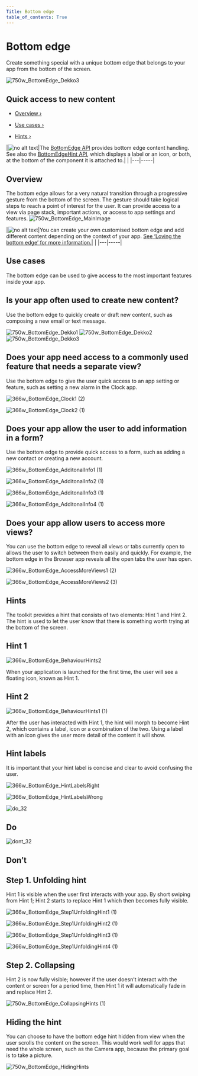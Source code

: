 ```yaml
---
Title: Bottom edge
table_of_contents: True
---
```


# Bottom edge


Create something special with a unique bottom edge that belongs to your app from the bottom of the screen.


![750w_BottomEdge_Dekko3](https://assets.ubuntu.com/v1/792099e5-750w_BottomEdge_Dekko3.png)


## Quick access to new content

-  [Overview ›](#overview)

-  [Use cases ›](#use-cases)

-  [Hints ›](#hints)


|![no alt text](https://assets.ubuntu.com/v1/608696e3-developer_links.png)|The  [BottomEdge API](../../api-qml-current/Ubuntu.Components.BottomEdge.md) provides bottom edge content handling. See also the  [BottomEdgeHint API](../../api-qml-current/Ubuntu.Components.BottomEdgeHint.md), which displays a label or an icon, or both, at the bottom of the component it is attached to.|
|
|---|-----|


## Overview


The bottom edge allows for a very natural transition through a progressive gesture from the bottom of the screen. The gesture should take logical steps to reach a point of interest for the user. It can provide access to a view via page stack, important actions, or access to app settings and features.
![750w_BottomEdge_MainImage](https://assets.ubuntu.com/v1/7a805f7a-750w_BottomEdge_MainImage.png)


|![no alt text](https://assets.ubuntu.com/v1/75f60d24-link_external.png)|You can create your own customised bottom edge and add different content depending on the context of your app.  [See ‘Loving the bottom edge’ for more information.](http://design.canonical.com/2014/03/loving-the-bottom-edge/)|
|
|---|-----|


## Use cases


The bottom edge can be used to give access to the most important features inside your app.


## Is your app often used to create new content?


Use the bottom edge to quickly create or draft new content, such as composing a new email or text message.


![750w_BottomEdge_Dekko1](https://assets.ubuntu.com/v1/e1872a29-750w_BottomEdge_Dekko1.png)
![750w_BottomEdge_Dekko2](https://assets.ubuntu.com/v1/e71cac0e-750w_BottomEdge_Dekko2.png)
![750w_BottomEdge_Dekko3](https://assets.ubuntu.com/v1/792099e5-750w_BottomEdge_Dekko3.png)


## Does your app need access to a commonly used feature that needs a separate view?


Use the bottom edge to give the user quick access to an app setting or feature, such as setting a new alarm in the Clock app.


![366w_BottomEdge_Clock1 (2)](https://assets.ubuntu.com/v1/c80957d2-366w_BottomEdge_Clock1-2.png)


![366w_BottomEdge_Clock2 (1)](https://assets.ubuntu.com/v1/1d680866-366w_BottomEdge_Clock2-1.png)


## Does your app allow the user to add information in a form?


Use the bottom edge to provide quick access to a form, such as adding a new contact or creating a new account.


![366w_BottomEdge_AdditonalInfo1 (1)](https://assets.ubuntu.com/v1/d838401e-366w_BottomEdge_AdditonalInfo1-1.png)


![366w_BottomEdge_AdditonalInfo2 (1)](https://assets.ubuntu.com/v1/cc091cb4-366w_BottomEdge_AdditonalInfo2-1.png)


![366w_BottomEdge_AdditonalInfo3 (1)](https://assets.ubuntu.com/v1/88771047-366w_BottomEdge_AdditonalInfo3-1.png)


![366w_BottomEdge_AdditonalInfo4 (1)](https://assets.ubuntu.com/v1/c5a2ff13-366w_BottomEdge_AdditonalInfo4-1.png)


## Does your app allow users to access more views?


You can use the bottom edge to reveal all views or tabs currently open to allows the user to switch between them easily and quickly. For example, the bottom edge in the Browser app reveals all the open tabs the user has open.


![366w_BottomEdge_AccessMoreViews1 (2)](https://assets.ubuntu.com/v1/c350019d-366w_BottomEdge_AccessMoreViews1-2.png)


![366w_BottomEdge_AccessMoreViews2 (3)](https://assets.ubuntu.com/v1/e6ec7344-366w_BottomEdge_AccessMoreViews2-3.png)


## Hints


The toolkit provides a hint that consists of two elements: Hint 1 and Hint 2. The hint is used to let the user know that there is something worth trying at the bottom of the screen.


## Hint 1
![366w_BottomEdge_BehaviourHints2](https://assets.ubuntu.com/v1/9f1dbb3b-366w_BottomEdge_BehaviourHints2.png)


When your application is launched for the first time, the user will see a floating icon, known as Hint 1.


## Hint 2
![366w_BottomEdge_BehaviourHints1 (1)](https://assets.ubuntu.com/v1/fab43755-366w_BottomEdge_BehaviourHints1-1.png)


After the user has interacted with Hint 1, the hint will morph to become Hint 2, which contains a label, icon or a combination of the two. Using a label with an icon gives the user more detail of the content it will show.


## Hint labels


It is important that your hint label is concise and clear to avoid confusing the user.


![366w_BottomEdge_HintLabelsRight](https://assets.ubuntu.com/v1/f501816b-366w_BottomEdge_HintLabelsRight.png)


![366w_BottomEdge_HintLabelsWrong](https://assets.ubuntu.com/v1/e50550fc-366w_BottomEdge_HintLabelsWrong.png)


![do_32](https://assets.ubuntu.com/v1/74c13c17-do_32.png)


## Do


![dont_32](https://assets.ubuntu.com/v1/01fb853b-dont_32.png)


## Don’t


## Step 1. Unfolding hint


Hint 1 is visible when the user first interacts with your app. By short swiping from Hint 1; Hint 2 starts to replace Hint 1 which then becomes fully visible.


![366w_BottomEdge_Step1UnfoldingHint1 (1)](https://assets.ubuntu.com/v1/0b542b2e-366w_BottomEdge_Step1UnfoldingHint1-1.png)


![366w_BottomEdge_Step1UnfoldingHint2 (1)](https://assets.ubuntu.com/v1/af151c33-366w_BottomEdge_Step1UnfoldingHint2-1.png)


![366w_BottomEdge_Step1UnfoldingHint3 (1)](https://assets.ubuntu.com/v1/606fd284-366w_BottomEdge_Step1UnfoldingHint3-1.png)


![366w_BottomEdge_Step1UnfoldingHint4 (1)](https://assets.ubuntu.com/v1/154a894d-366w_BottomEdge_Step1UnfoldingHint4-1.png)


## Step 2. Collapsing


Hint 2 is now fully visible; however if the user doesn’t interact with the content or screen for a period time, then Hint 1 it will automatically fade in and replace Hint 2.

![750w_BottomEdge_CollapsingHints (1)](https://assets.ubuntu.com/v1/7e1040d0-750w_BottomEdge_CollapsingHints-1.png)


## Hiding the hint


You can choose to have the bottom edge hint hidden from view when the user scrolls the content on the screen. This would work well for apps that need the whole screen, such as the Camera app, because the primary goal is to take a picture.

![750w_BottomEdge_HidingHints](https://assets.ubuntu.com/v1/e6120d50-750w_BottomEdge_HidingHints.png)
